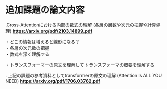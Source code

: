 # 追加課題の論文内容

.Cross-Attentionにおける内部の数式の理解
(各層の層数や次元の把握や計算処理)
**https://arxiv.org/pdf/2103.14899.pdf**

・どこの情報は増えると線形になる？  
・各層の次元数の把握  
・数式を深く理解する  

・トランスフォーマーの原文を理解してトランスフォーマの概要を理解する




 . 上記の課題の参考資料としてtransformerの原文の理解
(Attention Is ALL YOU NEED)
**https://arxiv.org/pdf/1706.03762.pdf**
